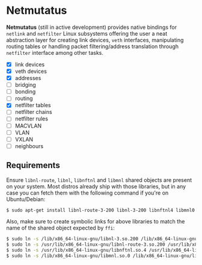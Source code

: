 # Netmutatus

**Netmutatus** (still in active development) provides native bindings for `netlink` and `netfilter` Linux subsystems offering the user a neat abstraction layer for creating link devices, `veth` interfaces, manipulating routing tables or handling packet filtering/address translation through `netfilter` interface among other tasks.

- [x] link devices
- [x] veth devices
- [x] addresses
- [ ] bridging
- [ ] bonding
- [ ] routing
- [x] netfilter tables
- [ ] netfilter chains
- [ ] netfilter rules
- [ ] MACVLAN
- [ ] VLAN
- [ ] VXLAN
- [ ] neighbours

## Requirements

Ensure `libnl-route`, `libnl`, `libnftnl` and `libmnl` shared objects are present on your system. Most distros already ship
with those libraries, but in any case you can fetch them with the following command if you're on Ubuntu/Debian:

```bash
$ sudo apt-get install libnl-route-3-200 libnl-3-200 libnftnl4 libmnl0
```

Also, make sure to create symbolic links for above libraries to match the name of the shared object expected by `ffi`:

```bash
$ sudo ln -s /lib/x86_64-linux-gnu/libnl-3.so.200 /lib/x86_64-linux-gnu/libnl-3.so
$ sudo ln -s /usr/lib/x86_64-linux-gnu/libnl-route-3.so.200 /usr/lib/x86_64-linux-gnu/libnl-route-3.so
$ sudo ln -s /usr/lib/x86_64-linux-gnu/libnftnl.so.4 /usr/lib/x86_64-linux-gnu/libnftnl.so
$ sudo ln -s /lib/x86_64-linux-gnu/libmnl.so.0 /lib/x86_64-linux-gnu/libmnl.so
```
